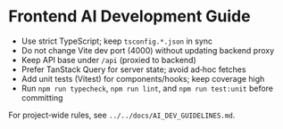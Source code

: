 # Frontend AI Development Guide

- Use strict TypeScript; keep `tsconfig.*.json` in sync
- Do not change Vite dev port (4000) without updating backend proxy
- Keep API base under `/api` (proxied to backend)
- Prefer TanStack Query for server state; avoid ad‑hoc fetches
- Add unit tests (Vitest) for components/hooks; keep coverage high
- Run `npm run typecheck`, `npm run lint`, and `npm run test:unit` before committing

For project‑wide rules, see `../../docs/AI_DEV_GUIDELINES.md`.